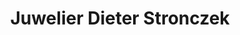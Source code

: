 ---
title: "Juwelier Dieter Stronczek"
url: /emmendingen/juwelier-dieter-stronczek/
shop: Schmuck
---